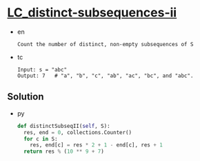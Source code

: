 # [LC_distinct-subsequences-ii](https://leetcode.com/problems/distinct-subsequences-ii)

* en

  ```en
  Count the number of distinct, non-empty subsequences of S
  ```

* tc

  ```tc
  Input: s = "abc"
  Output: 7   # "a", "b", "c", "ab", "ac", "bc", and "abc".
  ```

## Solution

* py

  ```py
  def distinctSubseqII(self, S):
    res, end = 0, collections.Counter()
    for c in S:
      res, end[c] = res * 2 + 1 - end[c], res + 1
    return res % (10 ** 9 + 7)
  ```
